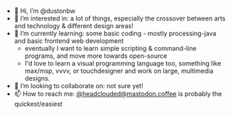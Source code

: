 - 👋 Hi, I’m @dustonbw
- 👀 I’m interested in: a lot of things, especially the crossover between arts and technology & different design areas!
- 🌱 I’m currently learning: some basic coding - mostly processing-java and basic frontend web development
     - eventually I want to learn simple scripting & command-line programs, and move more towards open-source
     - I'd love to learn a visual programming language too, something like max/msp, vvvv, or touchdesigner and work on large, multimedia designs.
- 💞️ I’m looking to collaborate on: not sure yet!
- 📫 How to reach me: <a rel="me" href="https://mastodon.coffee/@headclouded">@headclouded@mastodon.coffee</a> is probably the quickest/easiest

<!---
dustonbw/dustonbw is a ✨ special ✨ repository because its `README.md` (this file) appears on your GitHub profile.
You can click the Preview link to take a look at your changes.
--->

